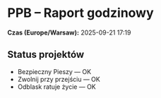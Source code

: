 # PPB – Raport godzinowy
**Czas (Europe/Warsaw):** 2025-09-21 17:19

## Status projektów
- Bezpieczny Pieszy — OK
- Zwolnij przy przejściu — OK
- Odblask ratuje życie — OK

